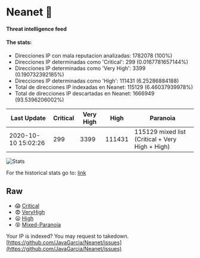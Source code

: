 # Neanet :hocho:
#### Threat intelligence feed
#### The stats:

- Direcciones IP con mala reputacion analizadas: 1782078 (100%)
- Direcciones IP determinadas como 'Critical':  299 (0.0167781657144%)
- Direcciones IP determinadas como 'Very High':  3399 (0.190732392185%)
- Direcciones IP determinadas como 'High':  111431 (6.25286884188)
- Total de direcciones IP indexadas en Neanet:  115129 (6.46037939978%)
- Total de direcciones IP descartadas en Neanet:  1666949 (93.5396206002%)

| Last Update | Critical | Very High | High | Paranoia |
| --- | --- | --- | --- | --- |
| 2020-10-10 15:02:26 | 299 | 3399 | 111431 | 115129 mixed list (Critical + Very High + High)|

![Stats](https://docs.google.com/spreadsheets/d/e/2PACX-1vSnaNMIXVabIpDJjufMlzH7poXnshF3mgd8Is1g9ytUEzVsP5my4Trn8f-xkoLLQ38xpL3HtmUexLo6/pubchart?oid=501124687&format=image)

For the historical stats go to: [link](/stats.csv)
## Raw
- :scream: [Critical](https://raw.githubusercontent.com/JavaGarcia/Neanet/master/blacklists/neanet_critical.txt)
- :fearful: [VeryHigh](https://raw.githubusercontent.com/JavaGarcia/Neanet/master/blacklists/neanet_veryHigh.txtt)
- :frowning: [High](https://raw.githubusercontent.com/JavaGarcia/Neanet/master/blacklists/neanet_high.txt)
- :dizzy_face: [Mixed-Paranoia](https://raw.githubusercontent.com/JavaGarcia/Neanet/master/blacklists/neanet_all.txt)


Your IP is indexed? You may request to takedown. [https://github.com/JavaGarcia/Neanet/issues](https://github.com/JavaGarcia/Neanet/issues)


































































































































































































































































































































































































































































































































































































































































































































































































































































































































































































































































































































































































































































































































































